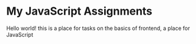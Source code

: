 # My JavaScript Assignments

Hello world! this is a place for tasks on the basics of frontend,
a place for JavaScript
